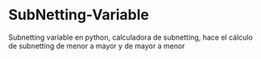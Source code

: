 # SubNetting-Variable
Subnetting variable en python, calculadora de subnetting, hace el cálculo de subnetting de menor a mayor y de mayor a menor
